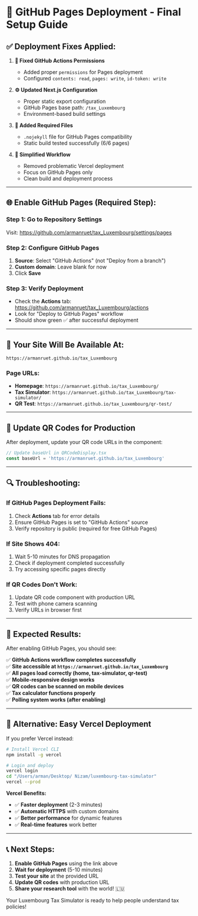 # 🚀 GitHub Pages Deployment - Final Setup Guide

## ✅ **Deployment Fixes Applied:**

1. **🔧 Fixed GitHub Actions Permissions**
   - Added proper `permissions` for Pages deployment
   - Configured `contents: read`, `pages: write`, `id-token: write`

2. **⚙️ Updated Next.js Configuration** 
   - Proper static export configuration
   - GitHub Pages base path: `/tax_Luxembourg`
   - Environment-based build settings

3. **📁 Added Required Files**
   - `.nojekyll` file for GitHub Pages compatibility
   - Static build tested successfully (6/6 pages)

4. **🎯 Simplified Workflow**
   - Removed problematic Vercel deployment
   - Focus on GitHub Pages only
   - Clean build and deployment process

---

## 🌐 **Enable GitHub Pages (Required Step):**

### **Step 1: Go to Repository Settings**
Visit: https://github.com/armanruet/tax_Luxembourg/settings/pages

### **Step 2: Configure GitHub Pages**
1. **Source**: Select "GitHub Actions" (not "Deploy from a branch")
2. **Custom domain**: Leave blank for now
3. Click **Save**

### **Step 3: Verify Deployment**
- Check the **Actions** tab: https://github.com/armanruet/tax_Luxembourg/actions
- Look for "Deploy to GitHub Pages" workflow
- Should show green ✅ after successful deployment

---

## 🎯 **Your Site Will Be Available At:**

```
https://armanruet.github.io/tax_Luxembourg
```

### **Page URLs:**
- **Homepage**: `https://armanruet.github.io/tax_Luxembourg/`
- **Tax Simulator**: `https://armanruet.github.io/tax_Luxembourg/tax-simulator/`
- **QR Test**: `https://armanruet.github.io/tax_Luxembourg/qr-test/`

---

## 📱 **Update QR Codes for Production**

After deployment, update your QR code URLs in the component:

```typescript
// Update baseUrl in QRCodeDisplay.tsx
const baseUrl = 'https://armanruet.github.io/tax_Luxembourg'
```

---

## 🔍 **Troubleshooting:**

### **If GitHub Pages Deployment Fails:**
1. Check **Actions** tab for error details
2. Ensure GitHub Pages is set to "GitHub Actions" source
3. Verify repository is public (required for free GitHub Pages)

### **If Site Shows 404:**
1. Wait 5-10 minutes for DNS propagation
2. Check if deployment completed successfully
3. Try accessing specific pages directly

### **If QR Codes Don't Work:**
1. Update QR code component with production URL
2. Test with phone camera scanning
3. Verify URLs in browser first

---

## 🎉 **Expected Results:**

After enabling GitHub Pages, you should see:

✅ **GitHub Actions workflow completes successfully**  
✅ **Site accessible at `https://armanruet.github.io/tax_Luxembourg`**  
✅ **All pages load correctly (home, tax-simulator, qr-test)**  
✅ **Mobile-responsive design works**  
✅ **QR codes can be scanned on mobile devices**  
✅ **Tax calculator functions properly**  
✅ **Polling system works (after enabling)**  

---

## 🚀 **Alternative: Easy Vercel Deployment**

If you prefer Vercel instead:

```bash
# Install Vercel CLI
npm install -g vercel

# Login and deploy
vercel login
cd "/Users/arman/Desktop/ Nizam/luxembourg-tax-simulator"
vercel --prod
```

**Vercel Benefits:**
- ✅ **Faster deployment** (2-3 minutes)
- ✅ **Automatic HTTPS** with custom domains
- ✅ **Better performance** for dynamic features
- ✅ **Real-time features** work better

---

## 📞 **Next Steps:**

1. **Enable GitHub Pages** using the link above
2. **Wait for deployment** (5-10 minutes)
3. **Test your site** at the provided URL
4. **Update QR codes** with production URL
5. **Share your research tool** with the world! 🇱🇺

Your Luxembourg Tax Simulator is ready to help people understand tax policies!